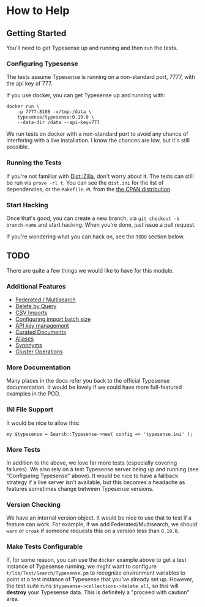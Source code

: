 # How to Help

## Getting Started

You'll need to get Typesense up and running and then run the tests.

### Configuring Typesense

The tests assume Typesense is running on a non-standard port, 7777, with the
api key of 777.

If you use docker, you can get Typesense up and running with:

    docker run \
        -p 7777:8108 -v/tmp:/data \
        typesense/typesense:0.19.0 \
        --data-dir /data --api-key=777

We run tests on docker with a non-standard port to avoid any chance of
interfering with a live installation. I know the chances are low, but it's
still possible.

### Running the Tests

If you're not familiar with
[Dist::Zilla](https://metacpan.org/pod/Dist::Zilla), don't worry about it. The
tests can still be run via `prove -rl t`. You can see the `dist.ini` for the
list of dependencies, or the `Makefile.PL` from the [the CPAN
distribution](https://metacpan.org/pod/Search::Typesense).

### Start Hacking

Once that's good, you can create a new branch, via `git checkout -b
branch-name` and start hacking. When you're done, just issue a pull request.

If you're wondering what you can hack on, see the `TODO` section below.

## TODO

There are quite a few things we would like to have for this module.

### Additional Features

* [Federated / Multisearch](https://typesense.org/docs/0.19.0/api/documents.html#federated-multi-search)
* [Delete by Query](https://typesense.org/docs/0.19.0/api/documents.html#delete-by-query)
* [CSV Imports](https://typesense.org/docs/0.19.0/api/documents.html#import-a-csv-file)
* [Configuring import batch size](https://typesense.org/docs/0.19.0/api/documents.html#configure-batch-size)
* [API key management](https://typesense.org/docs/0.19.0/api/api-keys.html)
* [Curated Documents](https://typesense.org/docs/0.19.0/api/curation.html)
* [Aliases](https://typesense.org/docs/0.19.0/api/collection-alias.html)
* [Synonyms](https://typesense.org/docs/0.19.0/api/synonyms.html)
* [Cluster Operations](https://typesense.org/docs/0.19.0/api/cluster-operations.html)

### More Documentation

Many places in the docs refer you back to the official Typesense
documentation. It would be lovely if we could have more full-featured examples
in the POD.

### INI File Support

It would be nice to allow this:

    my $typesense = Search::Typesense->new( config => 'typesense.ini' );

### More Tests

In addition to the above, we love far more tests (especially covering
failures). We also rely on a test Typesense server being up and running (see
"Configuring Typesense" above). It would be nice to have a fallback strategy
if a live server isn't available, but this becomes a headache as features
sometimes change between Typesense versions.

### Version Checking

We have an internal version object. It would be nice to use that to test if
a feature can work. For example, if we add Federated/Multisearch, we should
`warn` or `croak` if someone requests this on a version less than `0.19.0`.

### Make Tests Configurable

If, for some reason, you can use the `docker` example above to get a test
instance of Typesense running, we might want to configure
`t/lib/Test/Search/Typesense.pm` to recognize environment variables to point
at a test instance of Typesense that you've already set up. However, the test
suite runs `$typesense->collections->delete_all`, so this will **destroy**
your Typesense data. This is definitely a "proceed with caution" area.
